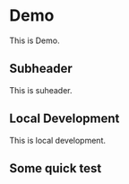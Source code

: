 # Demo

This is Demo.

## Subheader

This is suheader.


## Local Development

This is local development.

## Some quick test